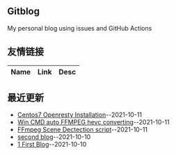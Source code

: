 ## Gitblog
My personal blog using issues and GitHub Actions
## 友情链接
| Name | Link | Desc | 
 | ---- | ---- | ---- |
## 最近更新
- [Centos7 Openresty Installation](https://github.com/yorkane/yorkane.github.io/issues/10)--2021-10-11
- [Win CMD auto FFMPEG hevc converting](https://github.com/yorkane/yorkane.github.io/issues/9)--2021-10-11
- [FFmpeg Scene Dectection script](https://github.com/yorkane/yorkane.github.io/issues/8)--2021-10-11
- [second blog](https://github.com/yorkane/yorkane.github.io/issues/2)--2021-10-10
- [1 First Blog](https://github.com/yorkane/yorkane.github.io/issues/1)--2021-10-10
